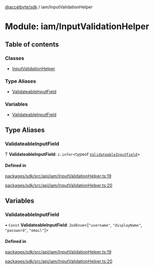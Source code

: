 [@accelbyte/sdk](../README.md) / iam/InputValidationHelper

# Module: iam/InputValidationHelper

## Table of contents

### Classes

- [InputValidationHelper](../classes/iam_InputValidationHelper.InputValidationHelper.md)

### Type Aliases

- [ValidateableInputField](iam_InputValidationHelper.md#validateableinputfield)

### Variables

- [ValidateableInputField](iam_InputValidationHelper.md#validateableinputfield-1)

## Type Aliases

### ValidateableInputField

Ƭ **ValidateableInputField**: `z.infer`<typeof [`ValidateableInputField`](iam_InputValidationHelper.md#validateableinputfield-1)\>

#### Defined in

[packages/sdk/src/api/iam/InputValidationHelper.ts:19](https://github.com/AccelByte/accelbyte-web-sdk/blob/10c884a/packages/sdk/src/api/iam/InputValidationHelper.ts#L19)

[packages/sdk/src/api/iam/InputValidationHelper.ts:20](https://github.com/AccelByte/accelbyte-web-sdk/blob/10c884a/packages/sdk/src/api/iam/InputValidationHelper.ts#L20)

## Variables

### ValidateableInputField

• `Const` **ValidateableInputField**: `ZodEnum`<[``"username"``, ``"displayName"``, ``"password"``, ``"email"``]\>

#### Defined in

[packages/sdk/src/api/iam/InputValidationHelper.ts:19](https://github.com/AccelByte/accelbyte-web-sdk/blob/10c884a/packages/sdk/src/api/iam/InputValidationHelper.ts#L19)

[packages/sdk/src/api/iam/InputValidationHelper.ts:20](https://github.com/AccelByte/accelbyte-web-sdk/blob/10c884a/packages/sdk/src/api/iam/InputValidationHelper.ts#L20)
